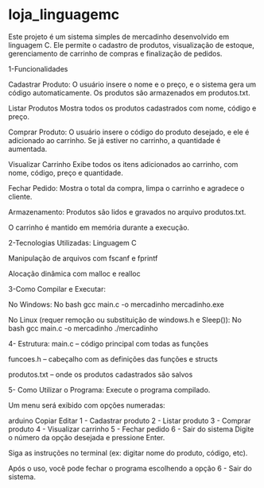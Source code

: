 # loja_linguagemc

Este projeto é um sistema simples de mercadinho desenvolvido em linguagem C. Ele permite o cadastro de produtos, visualização de estoque, gerenciamento de carrinho de compras e finalização de pedidos.

1-Funcionalidades

Cadastrar Produto:
O usuário insere o nome e o preço, e o sistema gera um código automaticamente. Os produtos são armazenados em produtos.txt.

Listar Produtos
Mostra todos os produtos cadastrados com nome, código e preço.

Comprar Produto:
O usuário insere o código do produto desejado, e ele é adicionado ao carrinho. Se já estiver no carrinho, a quantidade é aumentada.

Visualizar Carrinho
Exibe todos os itens adicionados ao carrinho, com nome, código, preço e quantidade.

Fechar Pedido:
Mostra o total da compra, limpa o carrinho e agradece o cliente.

Armazenamento:
Produtos são lidos e gravados no arquivo produtos.txt.

O carrinho é mantido em memória durante a execução.

2-Tecnologias Utilizadas:
Linguagem C

Manipulação de arquivos com fscanf e fprintf

Alocação dinâmica com malloc e realloc


3-Como Compilar e Executar:

No Windows:
No bash
gcc main.c -o mercadinho
mercadinho.exe

No Linux (requer remoção ou substituição de windows.h e Sleep()):
No bash
gcc main.c -o mercadinho
./mercadinho


4- Estrutura:
main.c – código principal com todas as funções

funcoes.h – cabeçalho com as definições das funções e structs

produtos.txt – onde os produtos cadastrados são salvos


5- Como Utilizar o Programa:
Execute o programa compilado.

Um menu será exibido com opções numeradas:

arduino
Copiar
Editar
1 - Cadastrar produto
2 - Listar produto
3 - Comprar produto
4 - Visualizar carrinho
5 - Fechar pedido
6 - Sair do sistema
Digite o número da opção desejada e pressione Enter.

Siga as instruções no terminal (ex: digitar nome do produto, código, etc).

Após o uso, você pode fechar o programa escolhendo a opção 6 - Sair do sistema.